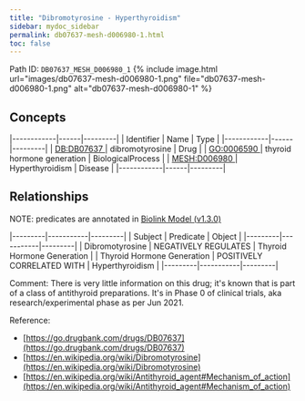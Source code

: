 ```yaml
---
title: "Dibromotyrosine - Hyperthyroidism"
sidebar: mydoc_sidebar
permalink: db07637-mesh-d006980-1.html
toc: false 
---
```



Path ID: `DB07637_MESH_D006980_1`
{% include image.html url="images/db07637-mesh-d006980-1.png" file="db07637-mesh-d006980-1.png" alt="db07637-mesh-d006980-1" %}

## Concepts

|------------|------|---------|
| Identifier | Name | Type    |
|------------|------|---------|
| <a href="https://identifiers.org/DB:DB07637">DB:DB07637 </a> | dibromotyrosine | Drug |
| <a href="https://identifiers.org/GO:0006590">GO:0006590 </a> | thyroid hormone generation | BiologicalProcess |
| <a href="https://identifiers.org/MESH:D006980">MESH:D006980 </a> | Hyperthyroidism | Disease |
|------------|------|---------|

## Relationships


NOTE: predicates are annotated in <a href="https://github.com/biolink/biolink-model/releases/tag/v1.3.0">Biolink Model (v1.3.0)</a>

|---------|-----------|---------|
| Subject | Predicate | Object  |
|---------|-----------|---------|
| Dibromotyrosine | NEGATIVELY REGULATES | Thyroid Hormone Generation |
| Thyroid Hormone Generation | POSITIVELY CORRELATED WITH | Hyperthyroidism |
|---------|-----------|---------|

Comment: There is very little information on this drug; it's known that is part of a class of antithyroid preparations. It's in Phase 0 of clinical trials, aka research/experimental phase as per Jun 2021.

Reference: 
  - [https://go.drugbank.com/drugs/DB07637](https://go.drugbank.com/drugs/DB07637)
  - [https://en.wikipedia.org/wiki/Dibromotyrosine](https://en.wikipedia.org/wiki/Dibromotyrosine)
  - [https://en.wikipedia.org/wiki/Antithyroid_agent#Mechanism_of_action](https://en.wikipedia.org/wiki/Antithyroid_agent#Mechanism_of_action)
